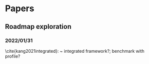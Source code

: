 
# Papers

## Roadmap exploration

### 2022/01/31

\cite{kang2021integrated}: ~ integrated framework?; benchmark with profile?


